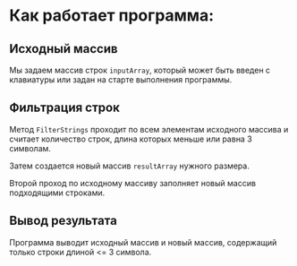 # Как работает программа:

## Исходный массив

Мы задаем массив строк `inputArray`, который может быть введен с клавиатуры или задан на старте выполнения программы.

## Фильтрация строк

Метод `FilterStrings` проходит по всем элементам исходного массива и считает количество строк, длина которых меньше или равна 3 символам.

Затем создается новый массив `resultArray` нужного размера.

Второй проход по исходному массиву заполняет новый массив подходящими строками.

## Вывод результата

Программа выводит исходный массив и новый массив, содержащий только строки длиной <= 3 символа.